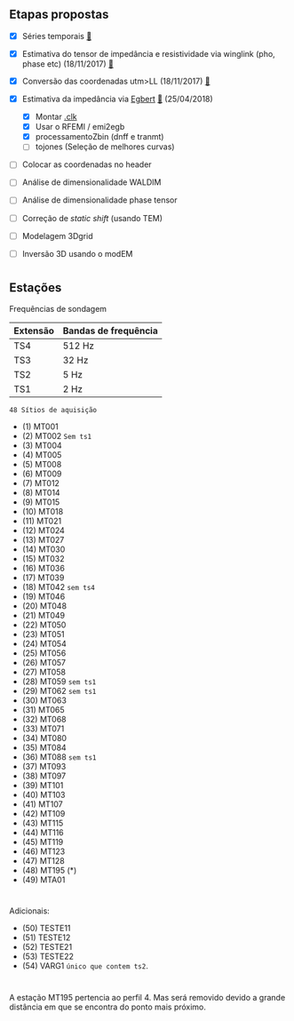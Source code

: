 ## Etapas propostas

- [x] Séries temporais [:mag_right:](https://github.com/arturbenevides/MSc_Geophysics/blob/master/Figs/time_series001.png)

- [x] Estimativa do tensor de impedância  e resistividade via winglink (pho, phase etc) (18/11/2017) [:mag_right:](https://github.com/arturbenevides/MSc_Geophysics/tree/master/Processamento/curvas%20by%20winglink)

- [x] Conversão das coordenadas utm>LL (18/11/2017) [:mag_right:](https://github.com/arturbenevides/Magnetotelluric/blob/master/Processamento/convert_utm_lat_long.ipynb)

- [x] Estimativa da impedância via [Egbert](http://www.complete-mt-solutions.com/mtnet/main/source.html#dec_codes) [:mag_right:](https://github.com/arturbenevides/MSc_Geophysics/tree/master/Processamento/curvas%20by%20EMTF) (25/04/2018)
  
   - [x] Montar [.clk](https://github.com/arturbenevides/Magnetotelurico/blob/master/Processamento/clk.md)
   - [x] Usar o RFEMI / emi2egb
   - [x] processamentoZbin   (dnff e tranmt)
   - [ ] tojones (Seleção de melhores curvas)

- [ ] Colocar as coordenadas no header

- [ ] Análise de dimensionalidade WALDIM
- [ ] Análise de dimensionalidade phase tensor

- [ ] Correção de *static shift* (usando TEM)

- [ ] Modelagem 3Dgrid

- [ ] Inversão 3D usando o modEM

#

## Estações


Frequências de sondagem

Extensão | Bandas de frequência 
---------|----------------------
TS4      | 512 Hz
TS3      |  32 Hz
TS2      |   5 Hz
TS1      |   2 Hz


`48 Sítios de aquisição`

- (1)  MT001
- (2)  MT002 `Sem ts1` 
- (3)  MT004
- (4)  MT005
- (5)  MT008
- (6)  MT009
- (7)  MT012
- (8)  MT014
- (9)  MT015
- (10) MT018
- (11) MT021
- (12) MT024
- (13) MT027
- (14) MT030
- (15) MT032
- (16) MT036
- (17) MT039
- (18) MT042 `sem ts4` 
- (19) MT046
- (20) MT048
- (21) MT049 
- (22) MT050
- (23) MT051
- (24) MT054
- (25) MT056
- (26) MT057
- (27) MT058
- (28) MT059 `sem ts1`
- (29) MT062 `sem ts1` 
- (30) MT063
- (31) MT065
- (32) MT068
- (33) MT071 
- (34) MT080
- (35) MT084
- (36) MT088 `sem ts1`
- (37) MT093
- (38) MT097
- (39) MT101
- (40) MT103
- (41) MT107
- (42) MT109
- (43) MT115
- (44) MT116
- (45) MT119
- (46) MT123
- (47) MT128
- (48) MT195 (*)
- (49) MTA01
#

Adicionais:
- (50) TESTE11
- (51) TESTE12
- (52) TESTE21
- (53) TESTE22
- (54) VARG1 `único que contem ts2`.
#
 
A estação MT195 pertencia ao perfil 4. Mas será removido devido a grande distância em que se encontra do ponto mais próximo.

